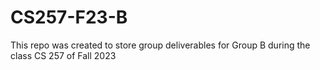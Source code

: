 # CS257-F23-B
This repo was created to store group deliverables for Group B during the class CS 257 of Fall 2023 
